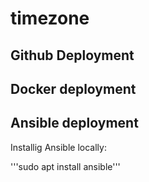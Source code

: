 # timezone

## Github Deployment

## Docker deployment

## Ansible deployment

Installig Ansible locally:

  '''sudo apt install ansible'''




